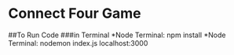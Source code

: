 # Connect Four Game
##To Run Code
###in Terminal
   *Node Terminal: npm install
   *Node Terminal: nodemon index.js localhost:3000
